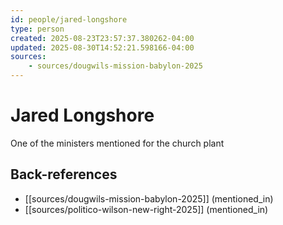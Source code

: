 ```yaml
---
id: people/jared-longshore
type: person
created: 2025-08-23T23:57:37.380262-04:00
updated: 2025-08-30T14:52:21.598166-04:00
sources:
    - sources/dougwils-mission-babylon-2025
---
```


# Jared Longshore

One of the ministers mentioned for the church plant

## Back-references
<!-- Auto-maintained by the system -->
- [[sources/dougwils-mission-babylon-2025]] (mentioned_in)
- [[sources/politico-wilson-new-right-2025]] (mentioned_in)

